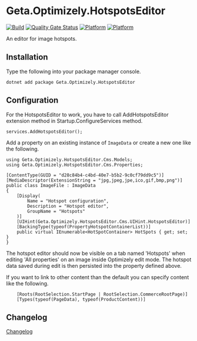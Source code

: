 # Geta.Optimizely.HotspotsEditor

[![Build](https://github.com/Geta/geta-optimizely-hotspotseditor/actions/workflows/build.yml/badge.svg)](https://github.com/Geta/geta-optimizely-hotspotseditor/actions/workflows/build.yml)
[![Quality Gate Status](https://sonarcloud.io/api/project_badges/measure?project=Geta_geta-optimizely-hotspotseditor&metric=alert_status)](https://sonarcloud.io/summary/new_code?id=Geta_geta-optimizely-hotspotseditor)
[![Platform](https://img.shields.io/badge/Platform-.NET%206-blue.svg?style=flat)](https://docs.microsoft.com/en-us/dotnet/)
[![Platform](https://img.shields.io/badge/Optimizely-%2012-orange.svg?style=flat)](http://world.episerver.com/cms/)

An editor for image hotspots.

## Installation

Type the following into your package manager console.

```
dotnet add package Geta.Optimizely.HotspotsEditor
```

## Configuration

For the HotspotsEditor to work, you have to call AddHotspotsEditor extension method in Startup.ConfigureServices method.

```
services.AddHotspotsEditor();
```

Add a property on an existing instance of `ImageData` or create a new one like the following.

```
using Geta.Optimizely.HotspotsEditor.Cms.Models;
using Geta.Optimizely.HotspotsEditor.Cms.Properties;

[ContentType(GUID = "d28c84b4-c4bd-40e7-b5b2-9c0cf79dd9c5")]
[MediaDescriptor(ExtensionString = "jpg,jpeg,jpe,ico,gif,bmp,png")]
public class ImageFile : ImageData
{
    [Display(
        Name = "Hotspot configuration",
        Description = "Hotspot editor",
        GroupName = "Hotspots"
    )]
    [UIHint(Geta.Optimizely.HotspotsEditor.Cms.UIHint.HotspotsEditor)]
    [BackingType(typeof(PropertyHotspotContainerList))]
    public virtual IEnumerable<HotSpotContainer> HotSpots { get; set; }
}
```

The hotspot editor should now be visible on a tab named 'Hotspots' when editing 'All properties' on an image inside Optimizely edit mode.
The hotspot data saved during edit is then persisted into the property defined above.

If you want to link to other content than the default you can specify content like the following.

```
    [Roots(RootSelection.StartPage | RootSelection.CommerceRootPage)]
    [Types(typeof(PageData), typeof(ProductContent))]
```

## Changelog

[Changelog](CHANGELOG.md)
